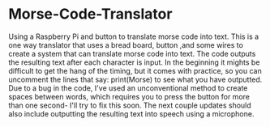 # Morse-Code-Translator
Using a Raspberry Pi and button to translate morse code into text.
This is a one way translator that uses a bread board, button ,and some wires to create a system that can translate morse code into text.
The code outputs the resulting text after each character is input. In the beginning it mights be difficult to get the hang of the timing, but it comes with practice, so you can uncomment the lines that say: print(Morse) to see what you have outputted.
Due to a bug in the code, I've used an unconventional method to create spaces between words, which requires you to press the button for more than one second- I'll try to fix this soon.
The next couple updates should also include outputting the resulting text into speech using a microphone.

